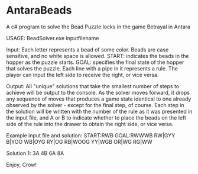 # AntaraBeads
A c# program to solve the Bead Puzzle locks in the game Betrayal in Antara

USAGE:
BeadSolver.exe inputfilename

Input:
Each letter represents a bead of some color. Beads are case sensitive, and no white space is allowed.
START: indicates the beads in the hopper as the puzzle starts.
GOAL: specifies the final state of the hopper that solves the puzzle.
Each line with a pipe in it represents a rule.  The player can input the left side to receive the right, or vice versa.

Output:
All "unique" solutions that take the smallest number of steps to achieve will be output to the console.  As the solver moves forward, it drops any sequence of moves that produces a game state identical to one already observed by the solver - except for the final step, of course.
Each step in the solution will be written with the number of the rule as it was presented in the input file, and A or B to indicate whether to place the beads on the left side of the rule into the drawer to obtain the right side, or vice versa.

Example input file and solution:
START:RWB
GOAL:RWWWB
RW|GYY
B|YOO
WB|OYG
RY|OG
RB|WOOG
YY|WGB
OR|WG
RG|WW

Solution 1: 3A 4B 6A 8A


Enjoy,
Crow!
